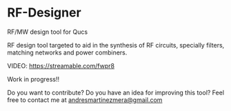 # RF-Designer
RF/MW design tool for Qucs

RF design tool targeted to aid in the synthesis of RF circuits, specially filters, matching networks and power combiners.

VIDEO: https://streamable.com/fwpr8

Work in progress!! 

Do you want to contribute? Do you have an idea for improving this tool?
Feel free to contact me at andresmartinezmera@gmail.com
